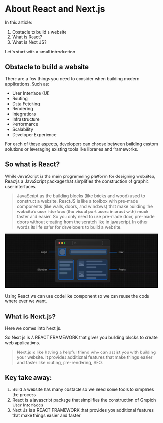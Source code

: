 # About React and Next.js

In this article:

1. Obstacle to build a website
2. What is React?
3. What is Next JS?

Let's start with a small introduction.

## Obstacle to build a website

There are a few things you need to consider when building modern applications. Such as:

- User Interface (UI)
- Routing
- Data Fetching
- Rendering
- Integrations
- Infrastructure
- Performance
- Scalability
- Developer Experience

For each of these aspects, developers can choose between building custom solutions or leveraging existing tools like libraries and frameworks.

## So what is React?

While JavaScript is the main programming platform for designing websites, Reactjs a JavaScript package that simplifies the construction of graphic user interfaces.

> JavaScript as the building blocks (like bricks and wood) used to construct a website. ReactJS is like a toolbox with pre-made components (like walls, doors, and windows) that make building the website's user interface (the visual part users interact with) much faster and easier. So you only need to use pre-made door, pre-made doors without creating from the scratch like in javascript. In other words its life safer for developers to build a website.

![React Illustration](/Image/1.png)

Using React we can use code like component so we can reuse the code where ever we want.

## What is Next.js?

Here we comes into Next js.

So Next js is A REACT FRAMEWORK that gives you building blocks to create web applications.

> Next.js is like having a helpful friend who can assist you with building your website. It provides additional features that make things easier and faster like routing, pre-rendering, SEO.

## Key take away:

1. Build a website has many obstacle so we need some tools to simplifies the process
2. React is a javascript package that simplifies the construction of Grapich User Interfaces
3. Next Js is a REACT FRAMEWORK that provides you additional features that make things easier and faster
